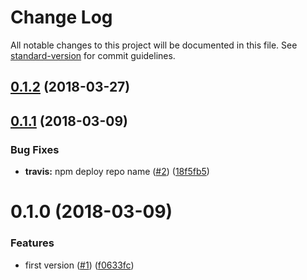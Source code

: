 # Change Log

All notable changes to this project will be documented in this file. See [standard-version](https://github.com/conventional-changelog/standard-version) for commit guidelines.

<a name="0.1.2"></a>
## [0.1.2](https://github.com/vitarn/tdv/compare/v0.1.1...v0.1.2) (2018-03-27)



<a name="0.1.1"></a>
## [0.1.1](https://github.com/vitarn/tdv/compare/v0.1.0...v0.1.1) (2018-03-09)


### Bug Fixes

* **travis:** npm deploy repo name ([#2](https://github.com/vitarn/tdv/issues/2)) ([18f5fb5](https://github.com/vitarn/tdv/commit/18f5fb5))



<a name="0.1.0"></a>
# 0.1.0 (2018-03-09)


### Features

* first version ([#1](https://github.com/vitarn/tdv/issues/1)) ([f0633fc](https://github.com/vitarn/tdv/commit/f0633fc))
